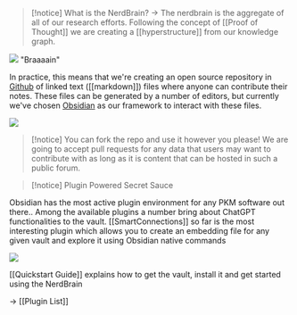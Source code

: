 
> [!notice] What is the NerdBrain?
> -> The nerdbrain is the aggregate of all of our research efforts. Following the concept of [[Proof of Thought]] we are creating a [[hyperstructure]] from our knowledge graph.

![](https://i.imgur.com/QAJ5ggB.png) "Braaaain"

In practice, this means that we're creating an open source repository  in [Github](https://github.com/Ataxia123/Notes) of linked text ([[markdown]]) files where anyone can contribute their notes. These files can be generated by a number of editors, but currently we've chosen [Obsidian](obsidian.md) as our framework to interact with these files.

![](https://i.imgur.com/0wPr6D9.png)

>[!notice] You can fork the repo and use it however you please! 
>We are going to accept pull requests for any data that users may want to contribute with as long as it is content that can be hosted in such a public forum. 

>[!notice] Plugin Powered Secret Sauce

Obsidian has the most active plugin environment for any PKM software out there.. Among the available plugins a number bring about ChatGPT functionalities to the vault. [[SmartConnections]] so far is the most interesting plugin which allows you to create an embedding file for any given vault and explore it using Obsidian native commands

![](https://i.imgur.com/T9xmfZ6.png)

[[Quickstart Guide]] explains how to get the vault, install it and get started using the NerdBrain


-> [[Plugin List]]
